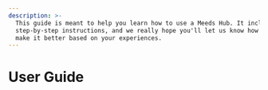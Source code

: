 ```yaml
---
description: >-
  This guide is meant to help you learn how to use a Meeds Hub. It includes
  step-by-step instructions, and we really hope you'll let us know how we can
  make it better based on your experiences.
---
```


# User Guide

